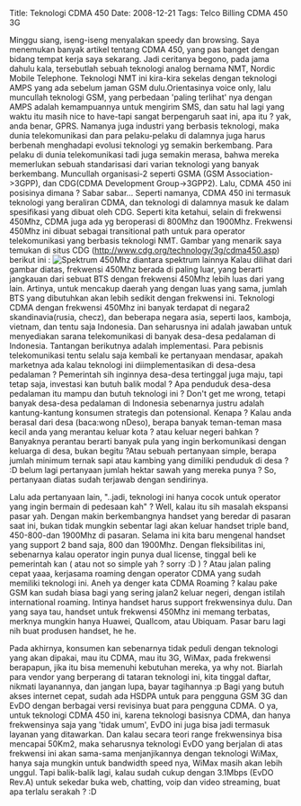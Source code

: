 Title: Teknologi CDMA 450
Date: 2008-12-21
Tags: Telco Billing CDMA 450 3G

Minggu siang, iseng-iseng menyalakan speedy dan browsing. Saya menemukan banyak artikel tentang CDMA 450, yang pas banget dengan bidang tempat kerja saya sekarang.
Jadi ceritanya begono, pada jama dahulu kala, tersebutlah sebuah teknologi analog bernama NMT, Nordic Mobile Telephone. Teknologi NMT ini kira-kira sekelas dengan teknologi AMPS yang ada sebelum jaman GSM dulu.Orientasinya voice only, lalu muncullah teknologi GSM, yang perbedaan 'paling terlihat' nya dengan AMPS adalah kemampuannya untuk mengirim SMS, dan satu hal lagi yang waktu itu masih nice to have-tapi sangat berpengaruh saat ini, apa itu ? yak, anda benar, GPRS. Namanya juga industri yang berbasis teknologi, maka dunia telekomunikasi dan para pelaku-pelaku di dalamnya juga harus berbenah menghadapi evolusi teknologi yg semakin berkembang. Para pelaku di dunia telekomunikasi tadi juga semakin merasa, bahwa mereka memerlukan sebuah standarisasi dari varian teknologi yang banyak berkembang. Muncullah organisasi-2 seperti GSMA (GSM Association->3GPP), dan CDG(CDMA Development Group->3GPP2). Lalu, CDMA 450 ini posisinya dimana ? Sabar sabar...
Seperti namanya, CDMA 450 ini termasuk teknologi yang beraliran CDMA, dan teknologi di dalamnya masuk ke dalam spesifikasi yang dibuat oleh CDG. Seperti kita ketahui, selain di frekwensi 450Mhz, CDMA juga ada yg beroperasi di 800Mhz dan 1900Mhz. Frekwensi 450Mhz ini dibuat sebagai transitional path untuk para operator telekomunikasi yang berbasis teknologi NMT.
Gambar yang menarik saya temukan di situs CDG (http://www.cdg.org/technology/3g/cdma450.asp) berikut ini :
![Spektrum 450Mhz diantara spektrum lainnya][1]
Kalau dilihat dari gambar diatas, frekwensi 450Mhz berada di paling luar, yang berarti jangkauan dari sebuat BTS dengan frekwensi 450Mhz lebih luas dari yang lain. Artinya, untuk mencakup daerah yang dengan luas yang sama, jumlah BTS yang dibutuhkan akan lebih sedikit dengan frekwensi ini. Teknologi CDMA dengan frekwensi 450Mhz ini banyak terdapat di negara2 skandinavia(rusia, checz), dan beberapa negara asia, seperti laos, kamboja, vietnam, dan tentu saja Indonesia. Dan seharusnya ini adalah jawaban untuk menyediakan sarana telekomunikasi di banyak desa-desa pedalaman di Indonesia.
Tantangan berikutnya adalah implementasi. Para pebisnis telekomunikasi tentu selalu saja kembali ke pertanyaan mendasar, apakah marketnya ada kalau teknologi ini diimplementasikan di desa-desa pedalaman ? Pemerintah sih inginnya desa-desa tertinggal juga maju, tapi tetap saja, investasi kan butuh balik modal ? Apa penduduk desa-desa pedalaman itu mampu dan butuh teknologi ini ? Don't get me wrong, tetapi banyak desa-desa pedalaman di Indonesia sebenarnya justru adalah kantung-kantung konsumen strategis dan potensional. Kenapa ? Kalau anda berasal dari desa (baca:wong nDeso), berapa banyak teman-teman masa kecil anda yang merantau keluar kota ? atau keluar negeri bahkan ? Banyaknya perantau berarti banyak pula yang ingin berkomunikasi dengan keluarga di desa, bukan begitu ?Atau sebuah pertanyaan simple, berapa jumlah minimum ternak sapi atau kambing yang dimiliki penduduk di desa ? :D belum lagi pertanyaan jumlah hektar sawah yang mereka punya ? So, pertanyaan diatas sudah terjawab dengan sendirinya.

Lalu ada pertanyaan lain, "..jadi, teknologi ini hanya cocok untuk operator yang ingin bermain di pedesaan kah" ? Well, kalau itu sih masalah ekspansi pasar yah. Dengan makin berkembangnya handset yang beredar di pasaran saat ini, bukan tidak mungkin sebentar lagi akan keluar handset triple band, 450-800-dan 1900Mhz di pasaran. Selama ini kita baru mengenal handset yang support 2 band saja, 800 dan 1900Mhz. Dengan fleksibilitas ini, sebenarnya kalau operator ingin punya dual license, tinggal beli ke pemerintah kan ( atau not so simple yah ? sorry :D ) ? Atau jalan paling cepat yaaa, kerjasama roaming dengan operator CDMA yang sudah memiliki teknologi ini. Aneh ya denger kata CDMA Roaming ? kalau pake GSM kan sudah biasa bagi yang sering jalan2 keluar negeri, dengan istilah international roaming. Intinya handset harus support frekwensinya dulu. Dan yang saya tau, handset untuk frekwensi 450Mhz ini memang terbatas, merknya mungkin hanya Huawei, Quallcom, atau Ubiquam. Pasar baru lagi nih buat produsen handset, he he.

Pada akhirnya, konsumen kan sebenarnya tidak peduli dengan teknologi yang akan dipakai, mau itu CDMA, mau itu 3G, WiMax, pada frekwensi berapapun, jika itu bisa memenuhi kebutuhan mereka, ya why not. Biarlah para vendor yang berperang di tataran teknologi ini, kita tinggal daftar, nikmati layanannya, dan jangan lupa, bayar tagihannya :p Bagi yang butuh akses internet cepat, sudah ada HSDPA untuk para pengguna GSM 3G dan EvDO dengan berbagai versi revisinya buat para pengguna CDMA. O ya, untuk teknologi CDMA 450 ini, karena teknologi basisnya CDMA, dan hanya frekwensinya saja yang 'tidak umum', EvDO ini juga bisa jadi termasuk layanan yang ditawarkan. Dan kalau secara teori range frekwensinya bisa mencapai 50Km2, maka seharusnya teknologi EvDO yang berjalan di atas frekwensi ini akan sama-sama menjanjikannya dengan teknologi WiMax, hanya saja mungkin untuk bandwidth speed nya, WiMax masih akan lebih unggul. Tapi balik-balik lagi, kalau sudah cukup dengan 3.1Mbps (EvDO Rev.A) untuk sekedar buka web, chatting, voip dan video streaming, buat apa terlalu serakah ? :D

[1]: http://www.cdg.org/technology/3g/images/cdma_450_v04.jpg
